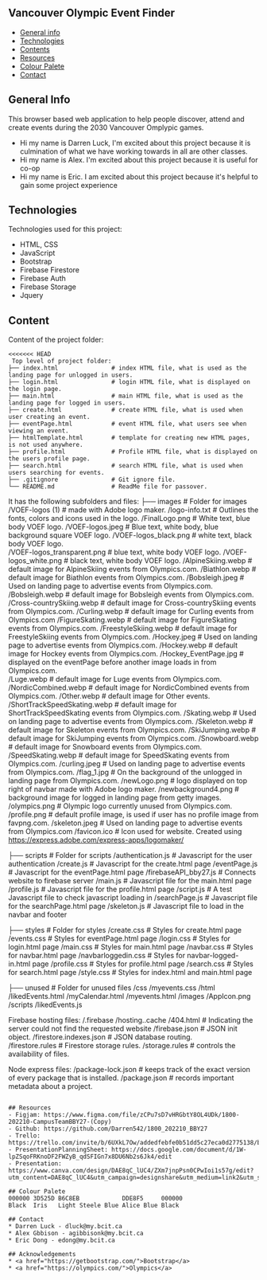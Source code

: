 ## Vancouver Olympic Event Finder

* [General info](#general-info)
* [Technologies](#technologies)
* [Contents](#content)
* [Resources](#resources)
* [Colour Palete](#colour-palete)
* [Contact](#contact)


## General Info
This browser based web application to help people discover, attend and create events during the 2030 Vancouver Omplypic games.
* Hi my name is Darren Luck, I'm excited about this project because it is culmination of what we have working towards in all are other classes.
* Hi my name is Alex. I'm excited about this project because it is useful for co-op
* Hi my name is Eric. I am excited about this project because it's helpful to gain some project experience
	
## Technologies
Technologies used for this project:
* HTML, CSS
* JavaScript
* Bootstrap 
* Firebase Firestore
* Firebase Auth
* Firebase Storage
* Jquery
		
## Content
Content of the project folder:

```
<<<<<<< HEAD
 Top level of project folder: 
├── index.html               # index HTML file, what is used as the landing page for unlogged in users.
├── login.html               # login HTML file, what is displayed on the login page.
├── main.html                # main HTML file, what is used as the landing page for logged in users.
├── create.html              # create HTML file, what is used when user creating an event.
├── eventPage.html           # event HTML file, what users see when viewing an event.
├── htmlTemplate.html        # template for creating new HTML pages, is not used anywhere.
├── profile.html             # Profile HTML file, what is displayed on the users profile page.
├── search.html              # search HTML file, what is used when users searching for events.
├── .gitignore               # Git ignore file.
└── README.md                # ReadMe file for passover.

```
It has the following subfolders and files:
├── images                   # Folder for images
        /VOEF-logos (1)                     # made with Adobe logo maker. 
            /logo-info.txt                  # Outlines the fonts, colors and icons used in the logo.
            /FinalLogo.png                  # White text, blue body VOEF logo.
            /VOEF-logos.jpeg                # Blue text, white body, blue background square VOEF logo.
            /VOEF-logos_black.png           # white text, black body VOEF logo.    
            /VOEF-logos_transparent.png     # blue text, white body VOEF logo.
            /VOEF-logos_white.png           # black text, white body VOEF logo.
        /AlpineSkiing.webp                  # default image for AlpineSkiing events from Olympics.com.
        /Biathlon.webp                      # default image for Biathlon events from Olympics.com.
        /Bobsleigh.jpeg                     # Used on landing page to advertise events from Olympics.com.
        /Bobsleigh.webp                     # default image for Bobsleigh events from Olympics.com.
        /Cross-countrySkiing.webp           # default image for Cross-countrySkiing events from Olympics.com.
        /Curling.webp                       # default image for Curling events from Olympics.com
        /FigureSkating.webp                 # default image for FigureSkating events from Olympics.com.
        /FreestyleSkiing.webp               # default image for FreestyleSkiing events from Olympics.com.
        /Hockey.jpeg                        # Used on landing page to advertise events from Olympics.com.
        /Hockey.webp                        # default image for Hockey events from Olympics.com.
        /Hockey_EventPage.jpg               # displayed on the eventPage before another image loads in from Olympics.com.       
        /Luge.webp                          # default image for Luge events from Olympics.com.
        /NordicCombined.webp                # default image for NordicCombined events from Olympics.com.
        /Other.webp                         # default image for Other events.
        /ShortTrackSpeedSkating.webp        # default image for ShortTrackSpeedSkating events from Olympics.com.
        /Skating.webp                       # Used on landing page to advertise events from Olympics.com. 
        /Skeleton.webp                      # default image for Skeleton events from Olympics.com.
        /SkiJumping.webp                    # default image for SkiJumping events from Olympics.com.
        /Snowboard.webp                     # default image for Snowboard events from Olympics.com.
        /SpeedSkating.webp                  # default image for SpeedSkating events from Olympics.com.
        /curling.jpeg                       # Used on landing page to advertise events from Olympics.com.
        /flag_1.jpg                         # On the background of the unlogged in landing page from Olympics.com.
        /newLogo.png                        # logo displayed on top right of navbar made with Adobe logo maker.
        /newbackground4.png                 # background image for logged in landing page from getty images.
        /olympics.png                       # Olympic logo currently unused from Olympics.com. 
        /profile.png                        # default profile image, is used if user has no profile image from favpng.com.
        /skeleton.jpeg                      # Used on landing page to advertise events from Olympics.com
        /favicon.ico                        # Icon used for website. Created using https://express.adobe.com/express-apps/logomaker/
       
├── scripts                  # Folder for scripts
        /authentication.js                  # Javascript for the user authentication
        /create.js                          # Javascript for the create.html page
        /eventPage.js                       # Javascript for the eventPage.html page
        /firebaseAPI_bby27.js               # Connects website to firebase server
        /main.js                            # Javascript file for the main.html page
        /profile.js                         # Javascript file for the profile.html page
        /script.js                          # A test Javascript file to check javascript loading in
        /searchPage.js                      # Javascript file for the searchPage.html page
        /skeleton.js                        # Javascript file to load in the navbar and footer

├── styles                   # Folder for styles
        /create.css                         # Styles for create.html page
        /events.css                         # Styles for eventPage.html page
        /login.css                          # Styles for login.html page
        /main.css                           # Styles for main.html page
        /navbar.css                         # Styles for navbar.html page
        /navbarloggedin.css                 # Styles for navbar-logged-in.html page
        /profile.css                        # Styles for profile.html page
        /search.css                         # Styles for search.html page
        /style.css                          # Styles for index.html and main.html page

├── unused                   # Folder for unused files
        /css
            /myevents.css
        /html
            /likedEvents.html
            /myCalendar.html
            /myevents.html
        /images
            /AppIcon.png
        /scripts
            /likedEvents.js

Firebase hosting files: 
    /.firebase
	    /hosting..cache
    /404.html                 # Indicating the server could not find the requested website
    /firebase.json            # JSON init object.
    /firestore.indexes.json   # JSON database routing.    
    /firestore.rules          # Firestore storage rules.
    /storage.rules            # controls the availability of files.

Node express files:
    /package-lock.json        # keeps track of the exact version of every package that is installed.
    /package.json             # records important metadata about a project.

```

## Resources
- Figjam: https://www.figma.com/file/zCPu7sD7vHRGbtY8OL4UDk/1800-202210-CampusTeamBBY27-(Copy)
- Github: https://github.com/Darren542/1800_202210_BBY27
- Trello: https://trello.com/invite/b/6UXkL7Ow/addedfebfe0b51dd5c27eca0d2775138/bby27
- PresentationPlanningSheet: https://docs.google.com/document/d/1W-lpZSqoFRKnoDF2FWZyB_qdSFIGn7x8DU6Nb2s6Jk4/edit
- Presentation: https://www.canva.com/design/DAE8qC_lUC4/ZXm7jnpPsn0CPwIoi1s57g/edit?utm_content=DAE8qC_lUC4&utm_campaign=designshare&utm_medium=link2&utm_source=sharebutton

## Colour Palete
000000 3D525D B6C8EB            DDE8F5     000000 
Black  Iris   Light Steele Blue Alice Blue Black

## Contact 
* Darren Luck - dluck@my.bcit.ca
* Alex Gbbison - agibbisonk@my.bcit.ca
* Eric Dong - edong@my.bcit.ca

## Acknowledgements 
* <a href="https://getbootstrap.com/">Bootstrap</a>
* <a href="https://olympics.com/">Olympics</a>